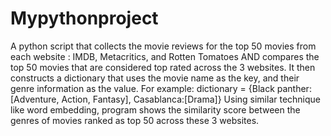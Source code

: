 # Mypythonproject
A python script that collects the movie reviews for the top 50 movies from each
website : IMDB, Metacritics, and Rotten Tomatoes AND 
compares the top 50 movies that are considered top rated across the 3 websites. It then constructs a
dictionary that uses the movie name as the key, and their genre information as the value. For
example: dictionary = {Black panther: [Adventure, Action, Fantasy], Casablanca:[Drama]}
Using similar technique like word embedding, program shows the similarity score
between the genres of movies ranked as top 50 across these 3 websites.
